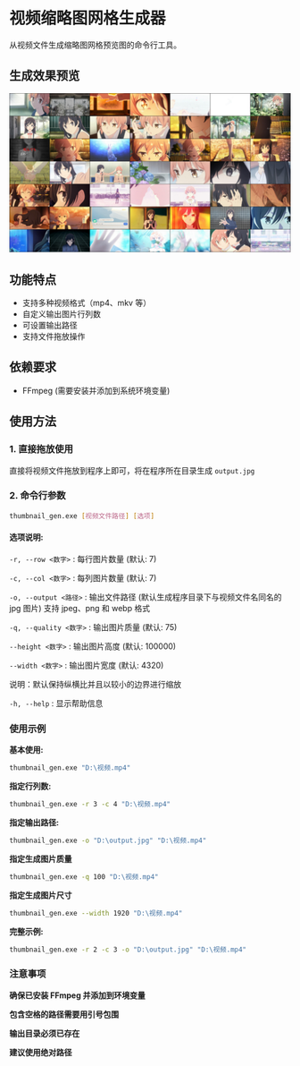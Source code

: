 # 视频缩略图网格生成器

从视频文件生成缩略图网格预览图的命令行工具。
</br>

## 生成效果预览

![alt text](img/output.jpg)
</br>

## 功能特点

- 支持多种视频格式（mp4、mkv 等）
- 自定义输出图片行列数
- 可设置输出路径
- 支持文件拖放操作

## 依赖要求

- FFmpeg (需要安装并添加到系统环境变量)

## 使用方法

### 1. 直接拖放使用

直接将视频文件拖放到程序上即可，将在程序所在目录生成 `output.jpg`

### 2. 命令行参数

```bash
thumbnail_gen.exe [视频文件路径] [选项]
```

#### 选项说明:

`-r, --row <数字>` : 每行图片数量 (默认: 7)

`-c, --col <数字>` : 每列图片数量 (默认: 7)

`-o, --output <路径>` : 输出文件路径 (默认生成程序目录下与视频文件名同名的 jpg 图片) 支持 jpeg、png 和 webp 格式

`-q, --quality <数字>` : 输出图片质量 (默认: 75)

`--height <数字>` : 输出图片高度 (默认: 100000)

`--width <数字>` : 输出图片宽度 (默认: 4320)

说明：默认保持纵横比并且以较小的边界进行缩放

`-h, --help` : 显示帮助信息

### 使用示例

**基本使用:**

```bash
thumbnail_gen.exe "D:\视频.mp4"
```

**指定行列数:**

```bash
thumbnail_gen.exe -r 3 -c 4 "D:\视频.mp4"
```

**指定输出路径:**

```bash
thumbnail_gen.exe -o "D:\output.jpg" "D:\视频.mp4"
```

**指定生成图片质量**

```bash
thumbnail_gen.exe -q 100 "D:\视频.mp4"
```

**指定生成图片尺寸**

```bash
thumbnail_gen.exe --width 1920 "D:\视频.mp4"
```

**完整示例:**

```bash
thumbnail_gen.exe -r 2 -c 3 -o "D:\output.jpg" "D:\视频.mp4"
```

### 注意事项

**确保已安装 FFmpeg 并添加到环境变量**

**包含空格的路径需要用引号包围**

**输出目录必须已存在**

**建议使用绝对路径**
